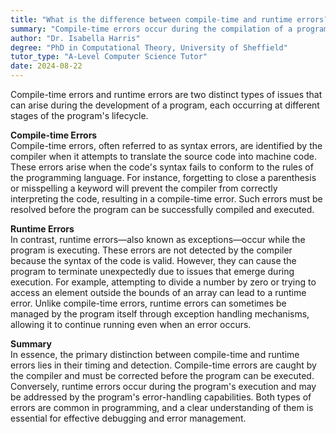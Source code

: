 ```yaml
---
title: "What is the difference between compile-time and runtime errors?"
summary: "Compile-time errors occur during the compilation of a program, while runtime errors occur during the execution of a program."
author: "Dr. Isabella Harris"
degree: "PhD in Computational Theory, University of Sheffield"
tutor_type: "A-Level Computer Science Tutor"
date: 2024-08-22
---
```


Compile-time errors and runtime errors are two distinct types of issues that can arise during the development of a program, each occurring at different stages of the program's lifecycle.

**Compile-time Errors**  
Compile-time errors, often referred to as syntax errors, are identified by the compiler when it attempts to translate the source code into machine code. These errors arise when the code's syntax fails to conform to the rules of the programming language. For instance, forgetting to close a parenthesis or misspelling a keyword will prevent the compiler from correctly interpreting the code, resulting in a compile-time error. Such errors must be resolved before the program can be successfully compiled and executed.

**Runtime Errors**  
In contrast, runtime errors—also known as exceptions—occur while the program is executing. These errors are not detected by the compiler because the syntax of the code is valid. However, they can cause the program to terminate unexpectedly due to issues that emerge during execution. For example, attempting to divide a number by zero or trying to access an element outside the bounds of an array can lead to a runtime error. Unlike compile-time errors, runtime errors can sometimes be managed by the program itself through exception handling mechanisms, allowing it to continue running even when an error occurs.

**Summary**  
In essence, the primary distinction between compile-time and runtime errors lies in their timing and detection. Compile-time errors are caught by the compiler and must be corrected before the program can be executed. Conversely, runtime errors occur during the program's execution and may be addressed by the program's error-handling capabilities. Both types of errors are common in programming, and a clear understanding of them is essential for effective debugging and error management.
    